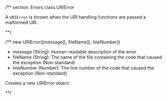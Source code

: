 /** section: Errors
class URIError

A `URIError` is thrown when the URI handling functions are passed a malformed URI.

**/

/**
new URIError([message][, fileName][, lineNumber])
- message (String): Human-readable description of the error
- fileName (String): The name of the file containing the code that caused the exception (Non-standard)
- lineNumber (Number): The line number of the code that caused the exception (Non-standard)

Creates a new URIError object.

**/